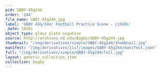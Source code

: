 ```yaml
---
pid: GBBY-45g244
order: '244'
file_name: GBBY-45g244.jpg
label: 'GBBY 45G/244: Football Practice Scene - c1920s'
_date: 1920s
object_type: glass plate negative
source: http://archives.nd.edu/Bagby/GBBY-45g244.jpg
thumbnail: "/img/derivatives/simple/GBBY-45g244/thumbnail.jpg"
manifest: "/img/derivatives/iiif/images/GBBY-45g244/manifest.json"
full: "/img/derivatives/simple/GBBY-45g244/full.jpg"
layout: generic_collection_item
collection: bagby
---
```

